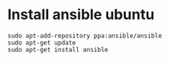 Install ansible ubuntu
======================

```
sudo apt-add-repository ppa:ansible/ansible
sudo apt-get update
sudo apt-get install ansible
```

